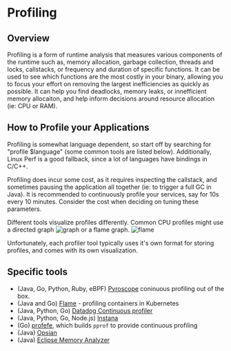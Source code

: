 # Profiling

## Overview

Profiling is a form of runtime analysis that measures various components of the runtime such as, memory allocation, garbage collection, threads and locks, callstacks, or frequency and duration of specific functions. It can be used to see which functions are the most costly in your binary, allowing you to focus your effort on removing the largest inefficiencies as quickly as possible. It can help you find deadlocks, memory leaks, or innefficient memory allocaiton, and help inform decisions around resource allocation (ie: CPU or RAM).

## How to Profile your Applications

Profiling is somewhat language dependent, so start off by searching for "profile $language" (some common tools are listed below). Additionally, Linux Perf is a good fallback, since a lot of languages have bindings in C/C++.

Profiling does incur some cost, as it requires inspecting the callstack, and sometimes pausing the application all together (ie: to trigger a full GC in Java). It is recommended to continuously profile your services, say for 10s every 10 minutes. Consider the cost when deciding on tuning these parameters.

Different tools visualize profiles differently. Common CPU profiles might use a directed graph ![graph](../images/pprof-dot.png) or a flame graph. ![flame](../images/flame.png)

Unfortunately, each profiler tool typically uses it's own format for storing profiles, and comes with its own visualization.

## Specific tools

- (Java, Go, Python, Ruby, eBPF) [Pyroscope](https://github.com/pyroscope-io/pyroscope) coninuous profiling out of the box.
- (Java and Go) [Flame](https://github.com/VerizonMedia/kubectl-flame) - profiling containers in Kubernetes
- (Java, Python, Go) [Datadog Continuous profiler](https://www.datadoghq.com/product/code-profiling/)
- (Java, Python, Go, Node.js) [Instana](https://www.instana.com/blog/instana-announces-the-industrys-first-commercial-continuous-production-profiler/)
- (Go) [profefe](https://github.com/profefe/profefe), which builds `pprof` to provide continuous profiling
- (Java) [Opsian](https://opsian.com/)
- (Java) [Eclipse Memory Analyzer](https://www.eclipse.org/mat/)
